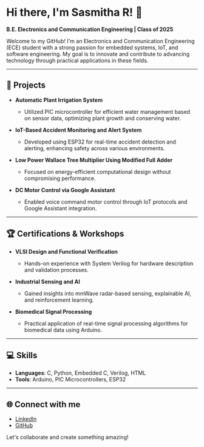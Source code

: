 # Hi there, I'm Sasmitha R! 👋

**B.E. Electronics and Communication Engineering | Class of 2025**

Welcome to my GitHub! I'm an Electronics and Communication Engineering (ECE) student with a strong passion for embedded systems, IoT, and software engineering. My goal is to innovate and contribute to advancing technology through practical applications in these fields.

---

## 🚀 Projects

- **Automatic Plant Irrigation System**  
  - Utilized PIC microcontroller for efficient water management based on sensor data, optimizing plant growth and conserving water.
  
- **IoT-Based Accident Monitoring and Alert System**  
  - Developed using ESP32 for real-time accident detection and alerting, enhancing safety across various environments.
  
- **Low Power Wallace Tree Multiplier Using Modified Full Adder**  
  - Focused on energy-efficient computational design without compromising performance.
  
- **DC Motor Control via Google Assistant**  
  - Enabled voice command motor control through IoT protocols and Google Assistant integration.

---

## 🏆 Certifications & Workshops

- **VLSI Design and Functional Verification**  
  - Hands-on experience with System Verilog for hardware description and validation processes.
  
- **Industrial Sensing and AI**  
  - Gained insights into mmWave radar-based sensing, explainable AI, and reinforcement learning.
  
- **Biomedical Signal Processing**  
  - Practical application of real-time signal processing algorithms for biomedical data using Arduino.

---

## 💻 Skills

- **Languages**: C, Python, Embedded C, Verilog, HTML
- **Tools**: Arduino, PIC Microcontrollers, ESP32

---

## 🌐 Connect with me

- [LinkedIn](https://www.linkedin.com/in/sasmitha-r-3aa062228)
- [GitHub](https://github.com/SASMITHA-R)

Let's collaborate and create something amazing!
